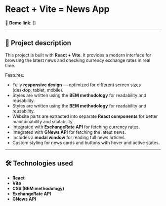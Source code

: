 # React + Vite = News App

🚀 **Demo link**: []

---

## 📌 Project description
This project is built with **React + Vite**. It provides a modern interface for browsing the latest news and checking currency exchange rates in real time.  

Features:
- Fully **responsive design** — optimized for different screen sizes (desktop, tablet, mobile).
- Styles are written using the **BEM methodology** for readability and reusability.
- Styles are written using the **BEM methodology** for readability and reusability.
- Website parts are extracted into separate **React components** for better maintainability and scalability.
- Integrated with **ExchangeRate API** for fetching currency rates.
- Integrated with **GNews API** for fetching the latest news.
- Includes a **modal window** for reading full news articles.
- Custom styling for news cards and buttons with hover and active states.

---

## 🛠 Technologies used
- **React**
- **Vite**
- **CSS (BEM methodology)**
- **ExchangeRate API**
- **GNews API**
